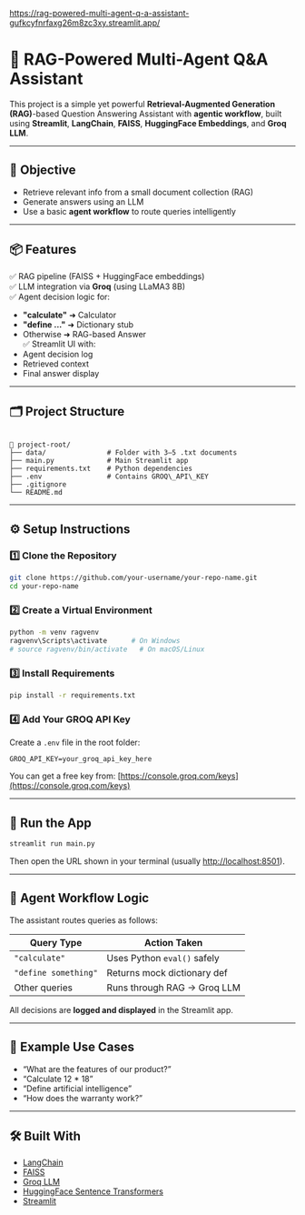 https://rag-powered-multi-agent-q-a-assistant-gufkcyfnrfaxg26m8zc3xy.streamlit.app/

# 🤖 RAG-Powered Multi-Agent Q&A Assistant

This project is a simple yet powerful **Retrieval-Augmented Generation (RAG)**-based Question Answering Assistant with **agentic workflow**, built using **Streamlit**, **LangChain**, **FAISS**, **HuggingFace Embeddings**, and **Groq LLM**.

---

## 🎯 Objective

- Retrieve relevant info from a small document collection (RAG)
- Generate answers using an LLM
- Use a basic **agent workflow** to route queries intelligently

---

## 📦 Features

✅ RAG pipeline (FAISS + HuggingFace embeddings)  
✅ LLM integration via **Groq** (using LLaMA3 8B)  
✅ Agent decision logic for:
- **"calculate"** ➜ Calculator
- **"define ..."** ➜ Dictionary stub
- Otherwise ➜ RAG-based Answer  
✅ Streamlit UI with:
- Agent decision log  
- Retrieved context  
- Final answer display

---

## 🗂️ Project Structure

```

📁 project-root/
├── data/               # Folder with 3–5 .txt documents
├── main.py             # Main Streamlit app
├── requirements.txt    # Python dependencies
├── .env                # Contains GROQ\_API\_KEY
├── .gitignore
└── README.md

````

---

## ⚙️ Setup Instructions

### 1️⃣ Clone the Repository

```bash
git clone https://github.com/your-username/your-repo-name.git
cd your-repo-name
````

### 2️⃣ Create a Virtual Environment

```bash
python -m venv ragvenv
ragvenv\Scripts\activate      # On Windows
# source ragvenv/bin/activate   # On macOS/Linux
```

### 3️⃣ Install Requirements

```bash
pip install -r requirements.txt
```

### 4️⃣ Add Your GROQ API Key

Create a `.env` file in the root folder:

```
GROQ_API_KEY=your_groq_api_key_here
```

You can get a free key from: [https://console.groq.com/keys](https://console.groq.com/keys)

---

## 🚀 Run the App

```bash
streamlit run main.py
```

Then open the URL shown in your terminal (usually [http://localhost:8501](http://localhost:8501)).

---

## 🧠 Agent Workflow Logic

The assistant routes queries as follows:

| Query Type           | Action Taken                |
| -------------------- | --------------------------- |
| `"calculate"`        | Uses Python `eval()` safely |
| `"define something"` | Returns mock dictionary def |
| Other queries        | Runs through RAG → Groq LLM |

All decisions are **logged and displayed** in the Streamlit app.

---

## 🧪 Example Use Cases

* “What are the features of our product?”
* “Calculate 12 \* 18”
* “Define artificial intelligence”
* “How does the warranty work?”

---

## 🛠 Built With

* [LangChain](https://www.langchain.com/)
* [FAISS](https://github.com/facebookresearch/faiss)
* [Groq LLM](https://console.groq.com/)
* [HuggingFace Sentence Transformers](https://huggingface.co/sentence-transformers/all-MiniLM-L6-v2)
* [Streamlit](https://streamlit.io/)
